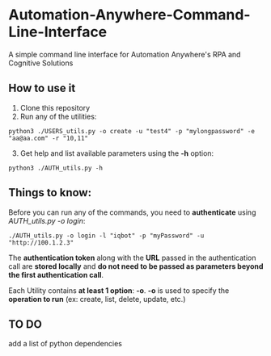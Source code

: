 # Automation-Anywhere-Command-Line-Interface
A simple command line interface for Automation Anywhere's RPA and Cognitive Solutions

## How to use it

1. Clone this repository
2. Run any of the utilities:

```
python3 ./USERS_utils.py -o create -u "test4" -p "mylongpassword" -e "aa@aa.com" -r "10,11"
```

3. Get help and list available parameters using the **-h** option:

```
python3 ./AUTH_utils.py -h
```

## Things to know:

Before you can run any of the commands, you need to **authenticate** using *AUTH_utils.py -o login*:

```
./AUTH_utils.py -o login -l "iqbot" -p "myPassword" -u "http://100.1.2.3"
```

The **authentication token** along with the **URL** passed in the authentication call are **stored locally** and **do not need to be passed as parameters beyond the first authentication call**.

Each Utility contains **at least 1 option**: **-o**. **-o** is used to specify the **operation to run** (ex: create, list, delete, update, etc.)


## TO DO

add a list of python dependencies
